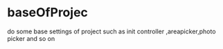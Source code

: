 # baseOfProjec
do some base settings of project such as init controller ,areapicker,photo picker and so on
